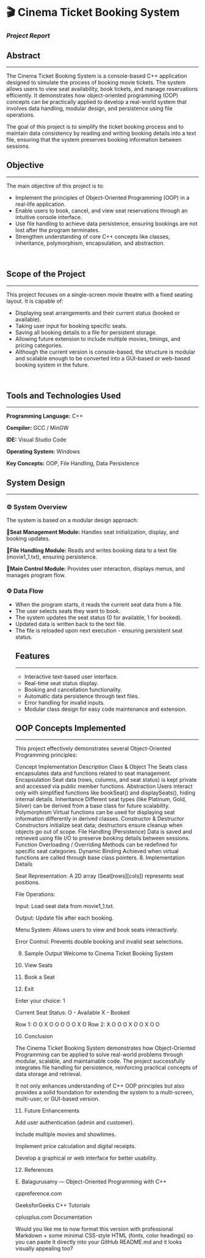 <h1><b>🎬 Cinema Ticket Booking System </b></h1>
<h3><i><b>Project Report</b></i></h3>
<h2><b>Abstract</b></h2><hr>
The Cinema Ticket Booking System is a console-based C++ application designed to simulate the process of booking movie tickets. The system allows users to view seat availability, book tickets, and manage reservations efficiently. It demonstrates how object-oriented programming (OOP) concepts can be practically applied to develop a real-world system that involves data handling, modular design, and persistence using file operations.

The goal of this project is to simplify the ticket booking process and to maintain data consistency by reading and writing booking details into a text file, ensuring that the system preserves booking information between sessions.<br>

<h2><b>Objective</b></h2><hr>

The main objective of this project is to:

<ul><li>Implement the principles of Object-Oriented Programming (OOP) in a real-life application.</li>

<li>Enable users to book, cancel, and view seat reservations through an intuitive console interface.</li>

<li>Use file handling to achieve data persistence, ensuring bookings are not lost after the program terminates.</li>

<li>Strengthen understanding of core C++ concepts like classes, inheritance, polymorphism, encapsulation, and abstraction.</li></ul><br>

<h2><b>Scope of the Project</b></h2><hr>

This project focuses on a single-screen movie theatre with a fixed seating layout. It is capable of:

<ul><li>Displaying seat arrangements and their current status (booked or available).</li>

<li>Taking user input for booking specific seats.</li>

<li>Saving all booking details to a file for persistent storage.</li>

<li>Allowing future extension to include multiple movies, timings, and pricing categories.</li>

<li>Although the current version is console-based, the structure is modular and scalable enough to be converted into a GUI-based or web-based booking system in the future.</li></ul><br>

<h2><b>Tools and Technologies Used</b></h2><hr>

**Programming Language:** C++

**Compiler:** GCC / MinGW

**IDE:** Visual Studio Code

**Operating System:** Windows

**Key Concepts:** OOP, File Handling, Data Persistence

<h2><b>System Design</b></h2><hr>
<h3>⚙️ System Overview</h3>

The system is based on a modular design approach:

🔸**Seat Management Module:** Handles seat initialization, display, and booking updates.

🔸**File Handling Module:** Reads and writes booking data to a text file (movie1_1.txt), ensuring persistence.

🔸**Main Control Module:** Provides user interaction, displays menus, and manages program flow.

<h3>⚙️ Data Flow</h3>

<ul><li>When the program starts, it reads the current seat data from a file.</li>

<li>The user selects seats they want to book.</li>

<li>The system updates the seat status (0 for available, 1 for booked).</li>

<li>Updated data is written back to the text file.</li>

<li>The file is reloaded upon next execution - ensuring persistent seat status.</li>

<h2><b>Features</b></h2><hr>

<ul><li>Interactive text-based user interface.</li>

<li>Real-time seat status display.</li>

<li>Booking and cancellation functionality.</li>

<li>Automatic data persistence through text files.</li>

<li>Error handling for invalid inputs.</li>

<li>Modular class design for easy code maintenance and extension.</li></ul>

<h2><b>OOP Concepts Implemented</b></h2><hr>

This project effectively demonstrates several Object-Oriented Programming principles:

Concept  	Implementation Description
Class & Object	The Seats class encapsulates data and functions related to seat management.
Encapsulation	Seat data (rows, columns, and seat status) is kept private and accessed via public member functions.
Abstraction	Users interact only with simplified functions like bookSeat() and displaySeats(), hiding internal details.
Inheritance	Different seat types (like Platinum, Gold, Silver) can be derived from a base class for future scalability.
Polymorphism	Virtual functions can be used for displaying seat information differently in derived classes.
Constructor & Destructor	Constructors initialize seat data; destructors ensure cleanup when objects go out of scope.
File Handling (Persistence)	Data is saved and retrieved using file I/O to preserve booking details between sessions.
Function Overloading / Overriding	Methods can be redefined for specific seat categories.
Dynamic Binding	Achieved when virtual functions are called through base class pointers.
8. Implementation Details

Seat Representation: A 2D array (Seat[rows][cols]) represents seat positions.

File Operations:

Input: Load seat data from movie1_1.txt.

Output: Update file after each booking.

Menu System: Allows users to view and book seats interactively.

Error Control: Prevents double booking and invalid seat selections.

9. Sample Output
Welcome to Cinema Ticket Booking System

1. View Seats
2. Book a Seat
3. Exit

Enter your choice: 1

Current Seat Status:
O - Available   X - Booked

Row 1: O O X O O O O O X O
Row 2: X O O O X O O X O O

10. Conclusion

The Cinema Ticket Booking System demonstrates how Object-Oriented Programming can be applied to solve real-world problems through modular, scalable, and maintainable code.
The project successfully integrates file handling for persistence, reinforcing practical concepts of data storage and retrieval.

It not only enhances understanding of C++ OOP principles but also provides a solid foundation for extending the system to a multi-screen, multi-user, or GUI-based version.

11. Future Enhancements

Add user authentication (admin and customer).

Include multiple movies and showtimes.

Implement price calculation and digital receipts.

Develop a graphical or web interface for better usability.

12. References

E. Balagurusamy — Object-Oriented Programming with C++

cppreference.com

GeeksforGeeks C++ Tutorials

cplusplus.com Documentation

Would you like me to now format this version with professional Markdown + some minimal CSS-style HTML (fonts, color headings) so you can paste it directly into your GitHub README.md and it looks visually appealing too?
